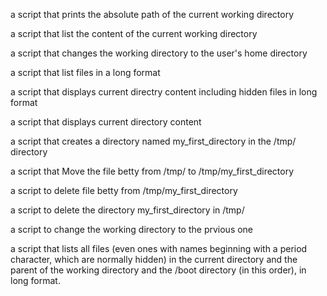 a script that prints the absolute path of the current working directory                                                                 

a script that list the content of the current working directory                                                                         

a script that changes the working directory to the user's home directory                                                                

a script that list files in a long format                                                                                               

a script that displays current directry content including hidden files in long format                                                   

a script that displays current directory content                                                                                        

a script that creates a directory named my_first_directory in the /tmp/ directory

a script that Move the file betty from /tmp/ to /tmp/my_first_directory 

a script to delete file betty from /tmp/my_first_directory       

a script to delete the directory my_first_directory in /tmp/

a script to change the working directory to the prvious one

a script that lists all files (even ones with names beginning with a period character, which are normally hidden) in the current directory and the parent of the working directory and the /boot directory (in this order), in long format. 
